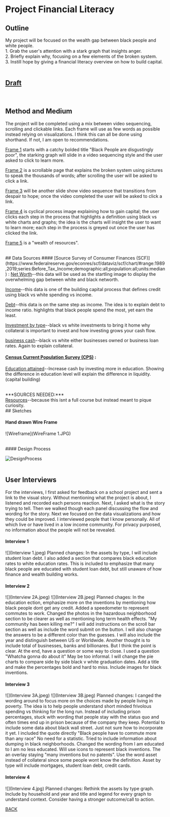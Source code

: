 

# Project Financial Literacy

## Outline
My project will be focused on the wealth gap between black people and white people. <br>
         1.     Grab the user's attention with a stark graph that insights anger.<br>
         2.     Briefly explain why, focusing on a few elements of the broken system.<br>
         3.     Instill hope by giving a financial literacy overview on how to build capital.
<br><br>

## [Draft](https://preview.shorthand.com/heZYAiJ6IRXF9ffT)
<br>

## Method and Medium
The project will be completed using a mix between video sequencing, scrolling and clickable links. Each frame will use as few words as possible instead relying on visualizations. I think this can all be done using shorthand. If not, I am open to recommendations. <br> 

 <ins>Frame 1</ins> starts with a catchy bolded title "Black People are disgustingly poor", the starking graph will slide in a video sequencing style and the user asked to click to learn more. <br> 
         
 <ins>Frame 2</ins> is a scrollable page that explains the broken system using pictures to speak the thousands of words; after scrolling the user will be asked to click a link. <br> 
          
 <ins>Frame 3</ins> will be another slide show video sequence that transitions from despair to hope; once the video completed the user will be asked to click a link. <br>  
  
 <ins>Frame 4</ins> is cyclical process image explaining how to gain capital; the user clicks each step in the process that highlights a definition using black vs white charts and graphs; the idea is the charts will insight the user to want to learn more; each step in the process is greyed out once the user has clicked the link. <br>
                
 <ins>Frame 5</ins> is a "wealth of resources". 

<br>
## Data Sources
#### [Source Survey of Consumer Finances (SCF)](https://www.federalreserve.gov/econres/scf/dataviz/scf/chart/#range:1989,2019;series:Before_Tax_Income;demographic:all;population:all;units:median) : 
   <ins>Net Worth</ins>--this data will be used as the startling image to display the overwhelming gap between white and black networth. 
  
   <ins>Income</ins>--this data is one of the building capital process that defines credit using black vs white spending vs income. 
  
   <ins>Debt</ins>--this data is on the same step as income. The idea is to explain debt to income ratio. highlights that black people spend the most, yet earn the least. 
   
   <ins>Investment by type</ins>--black vs white investments to bring it home why collateral is important to invest and how investing grows your cash flow.
   
   <ins>business cash</ins>--black vs white either businesses owned or business loan rates. Again to explain collateral.
  
#### [Census Current Population Survey (CPS)](https://www.census.gov/data/datasets/time-series/demo/cps/cps-asec.2019.html) : 
  <ins>Education attained</ins>--Increase cash by investing more in education. Showing the difference in education level will explain  the difference in liquidity. (capital building)
  
 
<br>
***SOURCES NEEDED:***<br>
  <ins>Resources</ins>--because this isnt a full course but instead meant to pique curiosity.

<br>
## Sketches

#### Hand drawn Wire Frame

![Wireframe](WireFrame 1.JPG)

<br>
#### Design Process

![DesignProcess](Drafts.JPG)
<br><br>


## User Interviews

For the interviews, I first asked for feedback on a school project and sent a link to the visual story. Without mentioning what the project is about, I listened and recorded each persons reaction. Next, I asked what is the story trying to tell. Then we walked though each panel discussing the flow and wording for the story. Next we focused on the data visualizations and how they could be improved. I interviewed people that I know personally. All of which live or have lived in a low income community. For privacy purposed, no information about the people will not be revealed. 

#### Interview 1

![](Interview 1.jpeg)
Planned changes: In the assets by type, I will include student loan debt. I also added a section that compares black education rates to white education rates. This is included to emphasize that many black people are educated with student loan debt, but still unaware of how finance and wealth building works. 

#### Interview 2

![](Interview 2A.jpeg)
![](Interview 2B.jpeg)
Planned chages: In the education ection, emphasize more on the inventions by mentioning how black people dont get any credit. Added a speedometer to represent commutes to work. Changed the photos in the hazardous neighborhood section to be clearer as well as mentioning long term health effects. "My community has been killing me?" I will add instructions on the scroll bar section as well as include the word submit on the button. I will also change the answers to be a different color than the guesses. I will also include the year and distinguish between US or Worldwide. Another thought is to include total of businesses, banks and billionares. But I think the point is clear. At the end, have a question or some way to close. I used a question "Whatcha gonna do about it" May be too informal. I will change the pie charts to compare side by side black v white graduation dates. Add a title and make the percentages bold and hard to miss. Include images for black inventions. 


#### Interview 3

![](Interview 3A.jpeg)
![](Interview 3B.jpeg)
Planned changes: I canged the wording around to focus more on the choices made by people living in poverty. The idea is to help people understand short minded frivolous spending vs thinking for the long run. Instead of including prison percentages, stuck with wording that people stay with the status quo and often times end up in prison because of the company they keep. Potential to include some data about black wall street. Just not sure how to incorporate it yet. I included the quote directly "Black people have to commute more than any race" No need for a statistic. Tried to include information about dumping in black neighborhoods. Changed the wording from I am educated to I am no less educated. Will use icons to represent black inventions. The an overlay staying "many inventions but no patents". Use the word asset instead of collateral since some people wont know the definition. Asset by type will include mortgages, student loan debt, credit cards. 

#### Interview 4

![](Interview 4.jpg)
Planned changes: Rethink the assets by type graph. Include by household and year and title and legend for every graph to understand context. Consider having a stronger outcome/call to action. 



[BACK](/README.md)




